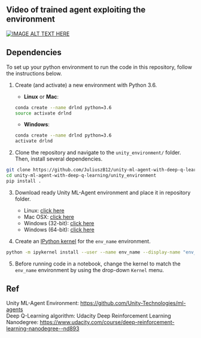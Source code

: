 ## Video of trained agent exploiting the environment

[![IMAGE ALT TEXT HERE](https://img.youtube.com/vi/8xcRQOdx3u4/0.jpg)](https://www.youtube.com/watch?v=8xcRQOdx3u4)

## Dependencies

To set up your python environment to run the code in this repository, follow the instructions below.

1. Create (and activate) a new environment with Python 3.6.

	- __Linux__ or __Mac__: 
	```bash
	conda create --name drlnd python=3.6
	source activate drlnd
	```
	- __Windows__: 
	```bash
	conda create --name drlnd python=3.6 
	activate drlnd
	```
	
2. Clone the repository and navigate to the `unity_environment/` folder.  Then, install several dependencies.
```bash
git clone https://github.com/JuliuszB12/unity-ml-agent-with-deep-q-learning.git
cd unity-ml-agent-with-deep-q-learning/unity_environment
pip install .
```

3. Download ready Unity ML-Agent environment and place it in repository folder.
    - Linux: [click here](https://s3-us-west-1.amazonaws.com/udacity-drlnd/P1/Banana/Banana_Linux.zip)
    - Mac OSX: [click here](https://s3-us-west-1.amazonaws.com/udacity-drlnd/P1/Banana/Banana.app.zip)
    - Windows (32-bit): [click here](https://s3-us-west-1.amazonaws.com/udacity-drlnd/P1/Banana/Banana_Windows_x86.zip)
    - Windows (64-bit): [click here](https://s3-us-west-1.amazonaws.com/udacity-drlnd/P1/Banana/Banana_Windows_x86_64.zip)

4. Create an [IPython kernel](http://ipython.readthedocs.io/en/stable/install/kernel_install.html) for the `env_name` environment.  
```bash
python -m ipykernel install --user --name env_name --display-name "env_name"
```

5. Before running code in a notebook, change the kernel to match the `env_name` environment by using the drop-down `Kernel` menu. 

## Ref

Unity ML-Agent Environment: https://github.com/Unity-Technologies/ml-agents  
Deep Q-Learning algorithm:
Udacity Deep Reinforcement Learning Nanodegree: https://www.udacity.com/course/deep-reinforcement-learning-nanodegree--nd893
